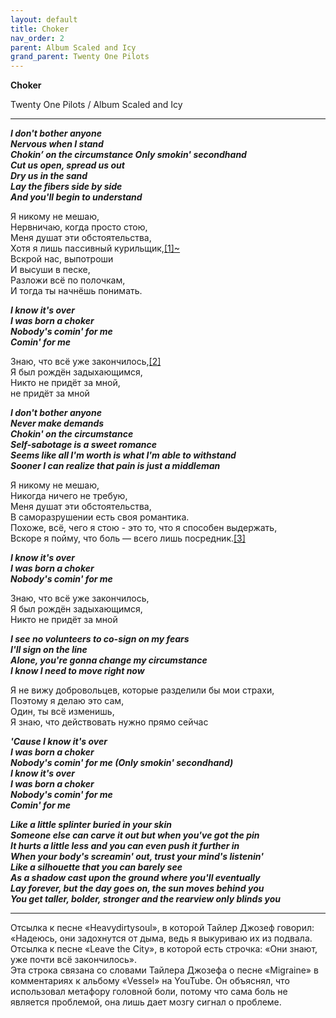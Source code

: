 ```yaml
---  
layout: default  
title: Choker  
nav_order: 2  
parent: Album Scaled and Icy  
grand_parent: Twenty One Pilots  
---  
```


**Choker**
<p>
Twenty One Pilots / Album Scaled and Icy
</p>  

- - -

**_I don't bother anyone  
Nervous when I stand  
Chokin’ on the circumstance
Only smokin' secondhand  
Cut us open, spread us out  
Dry us in the sand  
Lay the fibers side by side  
And you'll begin to understand_**  

Я никому не мешаю,  
Нервничаю, когда просто стою,  
Меня душат эти обстоятельства,  
Хотя я лишь пассивный курильщик,<a href="#part1">[1]~</a>  
Вскрой нас, выпотроши  
И высуши в песке,  
Разложи всё по полочкам,  
И тогда ты начнёшь понимать.  

**_I know it's over  
I was born a choker  
Nobody's comin' for me  
Comin' for me_**  

Знаю, что всё уже закончилось,<a href="#part1">[2]</a>  
Я был рождён задыхающимся,  
Никто не придёт за мной,  
не придёт за мной  

**_I don't bother anyone  
Never make demands  
Chokin' on the circumstance  
Self-sabotage is a sweet romance  
Seems like all I'm worth is what I'm able to withstand  
Sooner I can realize that pain is just a middleman_**  

Я никому не мешаю,  
Никогда ничего не требую,  
Меня душат эти обстоятельства,  
В саморазрушении есть своя романтика.  
Похоже, всё, чего я стою - это то, что я способен выдержать,  
Вскоре я пойму, что боль — всего лишь посредник.<a href="#part1">[3]</a>  

**_I know it's over  
I was born a choker  
Nobody's comin' for me_**  

Знаю, что всё уже закончилось,  
Я был рождён задыхающимся,  
Никто не придёт за мной  

**_I see no volunteers to co-sign on my fears  
I'll sign on the line  
Alone, you're gonna change my circumstance  
I know I need to move right now_**  

Я не вижу добровольцев, которые разделили бы мои страхи,  
Поэтому я делаю это сам,  
Один, ты всё изменишь,  
Я знаю, что действовать нужно прямо сейчас  

**_'Cause I know it's over  
I was born a choker  
Nobody's comin' for me (Only smokin' secondhand)  
I know it's over  
I was born a choker  
Nobody's comin' for me  
Comin' for me_**  

**_Like a little splinter buried in your skin  
Someone else can carve it out but when you've got the pin  
It hurts a little less and you can even push it further in  
When your body's screamin' out, trust your mind's listenin'  
Like a silhouette that you can barely see  
As a shadow cast upon the ground where you'll eventually  
Lay forever, but the day goes on, the sun moves behind you  
You get taller, bolder, stronger and the rearview only blinds you_**  

- - -

<article id="[1]">Отсылка к песне «Heavydirtysoul», в которой Тайлер Джозеф говорил: «Надеюсь, они задохнутся от дыма, ведь я выкуриваю их из подвала.</article>  
<article id="[2]">Отсылка к песне «Leave the City», в которой есть строчка: «Они знают, уже почти всё закончилось».</article>  
<article id="[3]">Эта строка связана со словами Тайлера Джозефа о песне «Migraine» в комментариях к альбому «Vessel» на YouTube. Он объяснял, что использовал метафору головной боли, потому что сама боль не является проблемой, она лишь дает мозгу сигнал о проблеме.</article>
